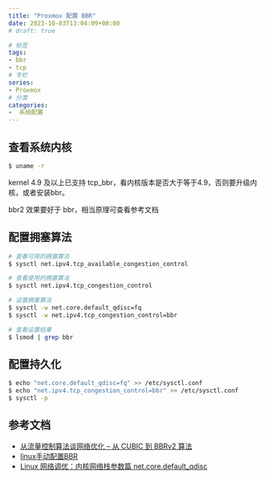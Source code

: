 ```yaml
---
title: "Proxmox 配置 BBR"
date: 2023-10-03T13:04:09+08:00
# draft: true

# 标签
tags:
- bbr
- tcp
# 专栏
series:
- Proxmox
# 分类
categories:
-  系统配置
---
```


## 查看系统内核

```bash
$ uname -r
```
kernel 4.9 及以上已支持 tcp_bbr，看内核版本是否大于等于4.9，否则要升级内核，或者安装bbr。

bbr2 效果要好于 bbr，相当原理可查看参考文档

## 配置拥塞算法

```bash
# 查看可用的拥塞算法
$ sysctl net.ipv4.tcp_available_congestion_control

# 查看使用的拥塞算法
$ sysctl net.ipv4.tcp_congestion_control

# 设置拥塞算法
$ sysctl -w net.core.default_qdisc=fq
$ sysctl -w net.ipv4.tcp_congestion_control=bbr

# 查看设置结果
$ lsmod | grep bbr
```

## 配置持久化

```bash
$ echo "net.core.default_qdisc=fq" >> /etc/sysctl.conf
$ echo "net.ipv4.tcp_congestion_control=bbr" >> /etc/sysctl.conf
$ sysctl -p
```

## 参考文档
- [从流量控制算法谈网络优化 – 从 CUBIC 到 BBRv2 算法](https://aws.amazon.com/cn/blogs/china/talking-about-network-optimization-from-the-flow-control-algorithm/)
- [linux手动配置BBR](https://www.jianshu.com/p/2dd5132b37b4)
- [Linux 网络调优：内核网络栈参数篇 net.core.default_qdisc](https://www.starduster.me/2020/03/02/linux-network-tuning-kernel-parameter/#netcoredefault_qdisc)